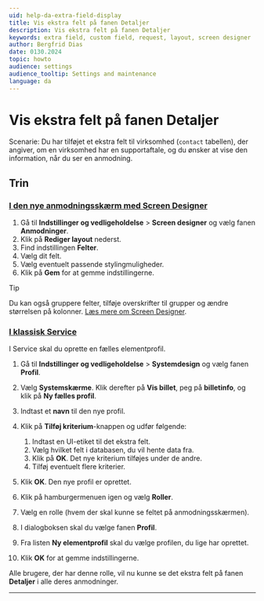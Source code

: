 ```yaml
---
uid: help-da-extra-field-display
title: Vis ekstra felt på fanen Detaljer
description: Vis ekstra felt på fanen Detaljer
keywords: extra field, custom field, request, layout, screen designer
author: Bergfrid Dias
date: 0130.2024
topic: howto
audience: settings
audience_tooltip: Settings and maintenance
language: da
---
```


# Vis ekstra felt på fanen Detaljer

Scenarie: Du har tilføjet et ekstra felt til virksomhed (`contact` tabellen), der angiver, om en virksomhed har en supportaftale, og du ønsker at vise den information, når du ser en anmodning.

<!-- markdownlint-disable-file MD051 -->
## Trin

### [I den nye anmodningsskærm med Screen Designer](#tab/screen-designer)

1. Gå til **Indstillinger og vedligeholdelse** > **Screen designer** og vælg fanen **Anmodninger**.
1. Klik på **Rediger layout** nederst.
1. Find indstillingen **Felter**.
1. Vælg dit felt.
1. Vælg eventuelt passende stylingmuligheder.
1. Klik på **Gem** for at gemme indstillingerne.

> [!TIP]
> Du kan også gruppere felter, tilføje overskrifter til grupper og ændre størrelsen på kolonner. [Læs mere om Screen Designer][1].

### [I klassisk Service](#tab/service)

I Service skal du oprette en fælles elementprofil.

1. Gå til **Indstillinger og vedligeholdelse** > **Systemdesign** og vælg fanen **Profil**.

1. Vælg **Systemskærme**. Klik derefter på **Vis billet**, peg på **billetinfo**, og klik på **Ny fælles profil**.

1. Indtast et **navn** til den nye profil.

1. Klik på **Tilføj kriterium**-knappen og udfør følgende:

    1. Indtast en UI-etiket til det ekstra felt.
    1. Vælg hvilket felt i databasen, du vil hente data fra.
    1. Klik på **OK**. Det nye kriterium tilføjes under de andre.
    1. Tilføj eventuelt flere kriterier.

1. Klik **OK**. Den nye profil er oprettet.

1. Klik på hamburgermenuen igen og vælg **Roller**.

1. Vælg en rolle (hvem der skal kunne se feltet på anmodningsskærmen).

1. I dialogboksen skal du vælge fanen **Profil**.

1. Fra listen **Ny elementprofil** skal du vælge profilen, du lige har oprettet.

1. Klik **OK** for at gemme indstillingerne.

Alle brugere, der har denne rolle, vil nu kunne se det ekstra felt på fanen **Detaljer** i alle deres anmodninger.

***

<!-- Referenced links -->
[1]: ../../../en/ui/screen-designer/configurable-screens/working-with-fields.md
